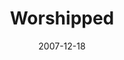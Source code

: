 ---
layout: music 
title: "Worshipped"
series: "Hero"
date: 2007-12-18 
description: "Some people dropped everything to worship the hero."
audio: "http://s3.amazonaws.com/crossroadsaudiomessages/Hero_3_Worshipped_12-16-07_Tome_webaudio.mp3"
audio-duration: "33:53"
src: "http://www.crossroads.net/players/media/mediumHz/Hero380x293%5B1%5D.jpg"
---